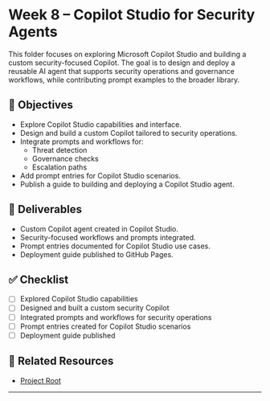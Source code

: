 # Week 8 – Copilot Studio for Security Agents

This folder focuses on exploring Microsoft Copilot Studio and building a custom security-focused Copilot. The goal is to design and deploy a reusable AI agent that supports security operations and governance workflows, while contributing prompt examples to the broader library.

## 🎯 Objectives

- Explore Copilot Studio capabilities and interface.
- Design and build a custom Copilot tailored to security operations.
- Integrate prompts and workflows for:
  - Threat detection
  - Governance checks
  - Escalation paths
- Add prompt entries for Copilot Studio scenarios.
- Publish a guide to building and deploying a Copilot Studio agent.

## 📁 Deliverables

- Custom Copilot agent created in Copilot Studio.
- Security-focused workflows and prompts integrated.
- Prompt entries documented for Copilot Studio use cases.
- Deployment guide published to GitHub Pages.

## ✅ Checklist

- [ ] Explored Copilot Studio capabilities  
- [ ] Designed and built a custom security Copilot  
- [ ] Integrated prompts and workflows for security operations  
- [ ] Prompt entries created for Copilot Studio scenarios  
- [ ] Deployment guide published  

## 🔗 Related Resources

- [Project Root](/Microsoft/Azure%20Ai%20Security%20Skills%20Challenge/README.md)

---
